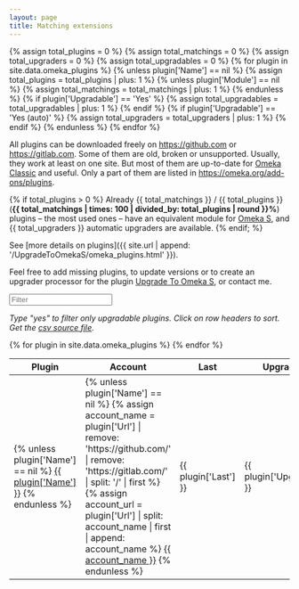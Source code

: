 ```yaml
---
layout: page
title: Matching extensions
---
```


{% assign total_plugins = 0 %}
{% assign total_matchings = 0 %}
{% assign total_upgraders = 0 %}
{% assign total_upgradables = 0 %}
{% for plugin in site.data.omeka_plugins %}
    {% unless plugin['Name'] == nil %}
        {% assign total_plugins = total_plugins | plus: 1 %}
        {% unless plugin['Module'] == nil %}
            {% assign total_matchings = total_matchings | plus: 1 %}
        {% endunless %}
        {% if plugin['Upgradable'] == 'Yes' %}
            {% assign total_upgradables = total_upgradables | plus: 1 %}
        {% endif %}
        {% if plugin['Upgradable'] == 'Yes (auto)' %}
            {% assign total_upgraders = total_upgraders | plus: 1 %}
        {% endif %}
    {% endunless %}
{% endfor %}


<link rel="stylesheet" href="https://maxcdn.bootstrapcdn.com/bootstrap/3.3.7/css/bootstrap.min.css">
<script src="//code.jquery.com/jquery-3.1.1.min.js"></script>
<script src="//cdnjs.cloudflare.com/ajax/libs/list.js/1.5.0/list.min.js"></script>
<script src="https://maxcdn.bootstrapcdn.com/bootstrap/3.3.7/js/bootstrap.min.js"></script>

<style media="screen" type="text/css">
    .sort { cursor: pointer; }
    .page-content .wrapper { max-width: inherit; }
    .page-content .wrapper .post-header,
    .page-content .wrapper .post-content p { max-width: calc(800px - 30px * 2); margin-left: auto; margin-right: auto; padding-left: 30px: padding-right: 30px; }
    .page-content .wrapper .post-content .container-fluid { max-width: inherit; }
</style>


All plugins can be downloaded freely on <https://github.com> or <https://gitlab.com>. Some of them are old, broken or unsupported. Usually, they work at least on one site. But most of them are up-to-date for [Omeka Classic] and useful. Only a part of them are listed in <https://omeka.org/add-ons/plugins>.

{% if total_plugins > 0 %}
Already {{ total_matchings }} / {{ total_plugins }} (<strong>{{ total_matchings | times: 100 | divided_by: total_plugins | round }}%</strong>) plugins – the most used ones – have an equivalent module for [Omeka S], and {{ total_upgraders }} automatic upgraders are available.
{% endif; %}

See [more details on plugins]({{ site.url | append: '/UpgradeToOmekaS/omeka_plugins.html' }}).

Feel free to add missing plugins, to update versions or to create an upgrader processor for the plugin [Upgrade To Omeka S], or contact me.

<div class="container-fluid">
<div id="entry-list">
    <div class="row" style="margin-bottom:10px;">
        <input type="text" class="search form-control" placeholder="Filter" />
    </div>
    <p><em>
    Type "yes" to filter only upgradable plugins. Click on row headers to sort. Get the <a href="https://github.com/Daniel-KM/UpgradeToOmekaS/blob/master/docs/_data/omeka_plugins.csv">csv source file</a>.
    </em></p>
    <div class="row">
        <table class="table table-striped">
            <thead>
                <tr>
                    <th><span class="sort" data-sort="plugin-link">Plugin</span></th>
                    <th><span class="sort" data-sort="plugin-account">Account</span></th>
                    <th><span class="sort" data-sort="plugin-version">Last</span></th>
                    <th><span class="sort" data-sort="plugin-upgradable">Upgradable</span></th>
                    <th><span class="sort" data-sort="plugin-minimum">Min</span></th>
                    <th><span class="sort" data-sort="plugin-maximum">Max</span></th>
                    <th><span class="sort" data-sort="module-link">Module</span></th>
                    <th><span class="sort" data-sort="plugin-note">Note</span></th>
                </tr>
            </thead>
            <tbody class="list">
            {% for plugin in site.data.omeka_plugins %}
                <tr>
                    <td>
                    {% unless plugin['Name'] == nil %}
                        <a href="{{ plugin['Url'] }}" class="link plugin-link">{{ plugin['Name'] }}</a>
                    {% endunless %}
                    </td>
                    <td>
                    {% unless plugin['Name'] == nil %}
                        {% assign account_name = plugin['Url'] | remove: 'https://github.com/' | remove: 'https://gitlab.com/' | split: '/' | first %}
                        {% assign account_url = plugin['Url'] | split: account_name | first | append: account_name %}
                        <a href="{{ account_url }}" class="link plugin-account">{{ account_name }}</a>
                    {% endunless %}
                    </td>
                    <td class="plugin-version">{{ plugin['Last'] }}</td>
                    <td class="plugin-upgradable">{{ plugin['Upgradable'] }}</td>
                    <td class="plugin-minimum">{{ plugin['Min Version'] }}</td>
                    <td class="plugin-maximum">{{ plugin['Max Version'] }}</td>
                    <td>
                    {% if plugin['Module Url'] == nil %}
                        <span class="module-link"><em>{{ plugin['Module'] }}</em></span>
                    {% else %}
                        <a href="{{ plugin['Module Url'] }}" class="link module-link">{{ plugin['Module'] }}</a>
                    {% endif %}
                    </td>
                    <td class="plugin-note">{{ plugin['Note'] }}</td>
                </tr>
            {% endfor %}
            </tbody>
        </table>
    </div>
</div>
</div>

<script type="text/javascript">
    var options = {
        valueNames: ['plugin-link', 'plugin-account', 'plugin-version', 'plugin-upgradable', 'plugin-minimum', 'plugin-maximum', 'module-link', 'plugin-note'],
        page: 500
    };
    var entryList = new List('entry-list', options);
</script>


[Upgrade To Omeka S]: https://github.com/Daniel-KM/UpgradeToOmekaS
[Omeka Classic]: https://omeka.org
[Omeka S]: https://omeka.org/s

